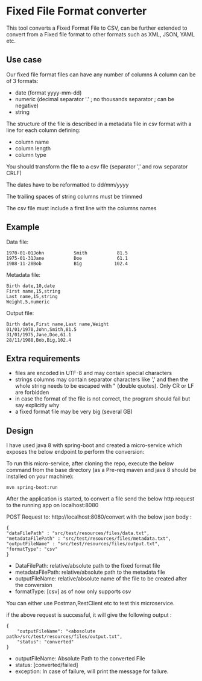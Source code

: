 # Fixed File Format converter

This tool converts a Fixed Format File to CSV, can be further extended to convert from a Fixed file format to other formats such as XML, JSON, YAML etc.

## Use case

Our fixed file format files can have any number of columns
A column can be of 3 formats:
* date (format yyyy-mm-dd)
* numeric (decimal separator '.' ; no thousands separator ; can be negative)
* string

The structure of the file is described in a metadata file in csv format with a line for each column defining:
* column name
* column length
* column type

You should transform the file to a csv file (separator ',' and row separator CRLF)

The dates have to be reformatted to dd/mm/yyyy

The trailing spaces of string columns must be trimmed

The csv file must include a first line with the columns names

## Example

Data file:
```
1970-01-01John           Smith           81.5
1975-01-31Jane           Doe             61.1
1988-11-28Bob            Big            102.4
```

Metadata file:
```
Birth date,10,date
First name,15,string
Last name,15,string
Weight,5,numeric
```

Output file:
```
Birth date,First name,Last name,Weight
01/01/1970,John,Smith,81.5
31/01/1975,Jane,Doe,61.1
28/11/1988,Bob,Big,102.4
```

## Extra requirements
* files are encoded in UTF-8 and may contain special characters
* strings columns may contain separator characters like ',' and then the whole string needs to be escaped with " (double quotes). Only CR or LF are forbidden
* in case the format of the file is not correct, the program should fail but say explicitly why
* a fixed format file may be very big (several GB)

## Design

I have used java 8 with spring-boot and created a micro-service which exposes the below endpoint to perform the conversion:

To run this micro-service, after cloning the repo, execute the below command from the base directory  (as a Pre-req maven and java 8 should be installed on your machine):

```
mvn spring-boot:run

```

After the application is started, to convert a file send the below http request to the running app on localhost:8080

POST Request to: http://localhost:8080/convert with the below json body :

```
{
"dataFilePath" : "src/test/resources/files/data.txt", 
"metadataFilePath" : "src/test/resources/files/metadata.txt", 
"outputFileName" : "src/test/resources/files/output.txt",
"formatType": "csv"
}
```

* DataFilePath: relative/absolute path to the fixed format file
* metadataFilePath: relative/absolute path to the metadata file
* outputFileName: relative/absolute name of the file to be created after the conversion
* formatType: [csv] as of now only supports csv

You can either use Postman,RestClient etc to test this microservice.

if the above request is successful, it will give the following output :

```
{
    "outputFileName": "<abosolute path>/src/test/resources/files/output.txt",
    "status": "converted"
}

```

* outputFileName: Absolute Path to the converted File
* status: [converted/failed]
* exception: In case of failure, will print the message for failure.

